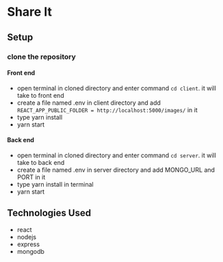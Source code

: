 # Share It

## Setup
### clone the repository
#### Front end
- open terminal in cloned directory and enter command ```cd client```. it will take to front end
- create a file named .env in client directory and add ```REACT_APP_PUBLIC_FOLDER = http://localhost:5000/images/``` in it
- type yarn install
- yarn start

#### Back end
- open terminal in cloned directory and enter command ```cd server```. it will take to back end
- create a file named .env in server directory and add MONGO_URL and PORT in it
- type yarn install in terminal
- yarn start

## Technologies Used
- react
- nodejs
- express
- mongodb
